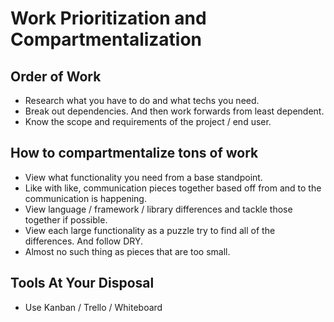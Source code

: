 # Work Prioritization and Compartmentalization

## Order of Work

- Research what you have to do and what techs you need.
- Break out dependencies. And then work forwards from least dependent.
- Know the scope and requirements of the project / end user.

## How to compartmentalize tons of work

- View what functionality you need from a base standpoint.
- Like with like, communication pieces together based off from and to the communication is happening.
- View language / framework / library differences and tackle those together if possible.
- View each large functionality as a puzzle try to find all of the differences. And follow DRY.
- Almost no such thing as pieces that are too small.

## Tools At Your Disposal

- Use Kanban / Trello / Whiteboard
